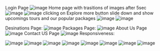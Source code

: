 Login Page
![image](https://github.com/user-attachments/assets/50e0272b-b1ca-4e3f-bc73-a84a2b46f466)
Home page with trasitions of images after 5sec
![image](https://github.com/user-attachments/assets/509b9cc1-c4ad-424d-8fc8-fe05ee845794)
![image](https://github.com/user-attachments/assets/42207834-825e-4598-bab0-71b919e1eebe)
clicking on Explore more button slide down and show upcomings tours and our popular packages 
![image](https://github.com/user-attachments/assets/a7aba966-52d0-4ea5-9a41-539009a44aff)
![image](https://github.com/user-attachments/assets/f1ae2c73-f651-4c47-9252-3a42d79531bf)

Desinations Page:
![image](https://github.com/user-attachments/assets/f45c26c2-07e6-43cb-8ccb-e42e016d9c91)
Packages Page:
![image](https://github.com/user-attachments/assets/825eca3a-5cd1-417d-98a5-56a391645c32)
About Us Page
![image](https://github.com/user-attachments/assets/3a6b87e8-f813-400e-a3df-09e78676a5aa)
Contact US Page
![image](https://github.com/user-attachments/assets/03d1f08f-2e85-4a8a-b954-17823885a4d3)
Responsiveness:

![image](https://github.com/user-attachments/assets/6d6baa28-6dd8-4e44-8b39-0318e1aae9ce)
![image](https://github.com/user-attachments/assets/2daadf56-22db-4537-b12a-f20eb0da805b)
![image](https://github.com/user-attachments/assets/68f517e8-5aec-427a-9e22-1a33dffb72d1)
![image](https://github.com/user-attachments/assets/4ecfdd91-110a-4d20-9e4f-a808f99824f5)
![image](https://github.com/user-attachments/assets/b2bb9909-0c0d-458f-a1a6-cc9c76da5c47)
![image](https://github.com/user-attachments/assets/ee2e2c0f-5a84-48ef-b7f0-fa6bfa662260)
![image](https://github.com/user-attachments/assets/9b751bae-02c2-48cc-a374-a1ecb9e031c6)
![image](https://github.com/user-attachments/assets/a318ecf3-d7f1-4046-8355-a3dcbbef96f4)















